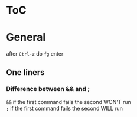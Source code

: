 # ToC

# General 
after `Ctrl-z` do `fg` enter

## One liners
### Difference between && and ;
`&&` if the first command fails the second WON'T run  
`;` if the first command fails the second WILL run
